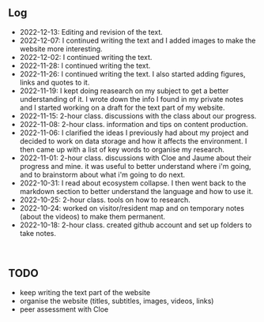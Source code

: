 

## Log

- 2022-12-13: Editing and revision of the text.
- 2022-12-07: I continued writing the text and I added images to make the website more interesting.
- 2022-12-02: I continued writing the text.
- 2022-11-28: I continued writing the text. 
- 2022-11-26: I continued writing the text. I also started adding figures, links and quotes to it. 
- 2022-11-19: I kept doing reasearch on my subject to get a better understanding of it. I wrote down the info I found in my private notes and I started working on a draft for the text part of my website.
- 2022-11-15: 2-hour class. discussions with the class about our progress.
- 2022-11-08: 2-hour class. information and tips on content production.
- 2022-11-06: I clarified the ideas I previously had about my project and decided to work on data storage and how it affects the environment. I then came up with a list of key words to organise my research.
- 2022-11-01: 2-hour class. discussions with Cloe and Jaume about their progress and mine. it was useful to better understand where i'm going, and to brainstorm about what i'm going to do next. 
- 2022-10-31: I read about ecosystem collapse. I then went back to the markdown section to better understand the language and how to use it.
- 2022-10-25: 2-hour class. tools on how to research.
- 2022-10-24: worked on visitor/resident map and on temporary notes (about the videos) to make them permanent.
- 2022-10-18: 2-hour class. created github account and set up folders to take notes.



<br>

## TODO
- keep writing the text part of the website
- organise the website (titles, subtitles, images, videos, links)
- peer assessment with Cloe
